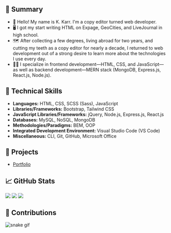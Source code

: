 ## 📝 Summary

- 👋 Hello! My name is K. Karr. I'm a copy editor turned web developer.
- 🖥️ I got my start writing HTML on Expage, GeoCities, and LiveJournal in high school.
- 🗺️ After collecting a few degrees, living abroad for two years, and cutting my teeth as a copy editor for nearly a decade, I returned to web development out of a strong desire to learn more about the technologies I use every day.
- 🐱‍💻 I specialize in frontend development—HTML, CSS, and JavaScript—as well as backend development—MERN stack (MongoDB, Express.js, React.js, Node.js).

## 🎨 Technical Skills

- **Languages:** HTML, CSS, SCSS (Sass), JavaScript
- **Libraries/Frameworks:** Bootstrap, Tailwind CSS
- **JavaScript Libraries/Frameworks:** jQuery, Node.js, Express.js, React.js
- **Databases:** MySQL, NoSQL, MongoDB
- **Methodologies/Paradigms:** BEM, OOP
- **Integrated Development Environment:** Visual Studio Code (VS Code)
- **Miscellaneous:** CLI, Git, GitHub, Microsoft Office

## 📁 Projects

- [Portfolio](https://kkarrwrites.carrd.co/)

## 📈 GitHub Stats

<img src="https://github-readme-stats.vercel.app/api/top-langs?username=kkarrwrites&layout=compact"/>
<img src="https://github-readme-stats.vercel.app/api?username=kkarrwrites&show_icons=true"/>
<img src="https://github-readme-streak-stats.herokuapp.com/?user=kkarrwrites"/>

## 🐍 Contributions

![snake gif](https://github.com/kkarrwrites/kkarrwrites/blob/output/github-contribution-grid-snake.gif)
